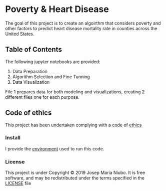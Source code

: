# Poverty & Heart Disease
The goal of this project is to create an algoirthm that considers poverty and other factors to predict heart disease mortality rate in counties across the United States. 

## Table of Contents 
The following jupyter notebooks are provided:
1. Data Preparation
2. Algorithm Selection and Fine Tunning
3. Data Visualization

File 1 prepares data for both modeling and visualizations, creating 2 different files one for each purpose.

## Code of ethics

This project has been undertaken complying with a code of [ethics](https://github.com/titoniubo/poverty_and_heart_disease/blob/master/Code%20of%20ethics.txt) 

### Install
I provide the [environment](https://github.com/titoniubo/poverty_and_heart_disease/blob/master/povheartdisease.yml) used to run this code.

### License
This project is under Copyright © 2019 Josep Maria Niubo. It is free software, and may be redistributed under the terms specified in the [LICENSE](https://github.com/titoniubo/poverty_and_heart_disease/blob/master/License.txt) file


